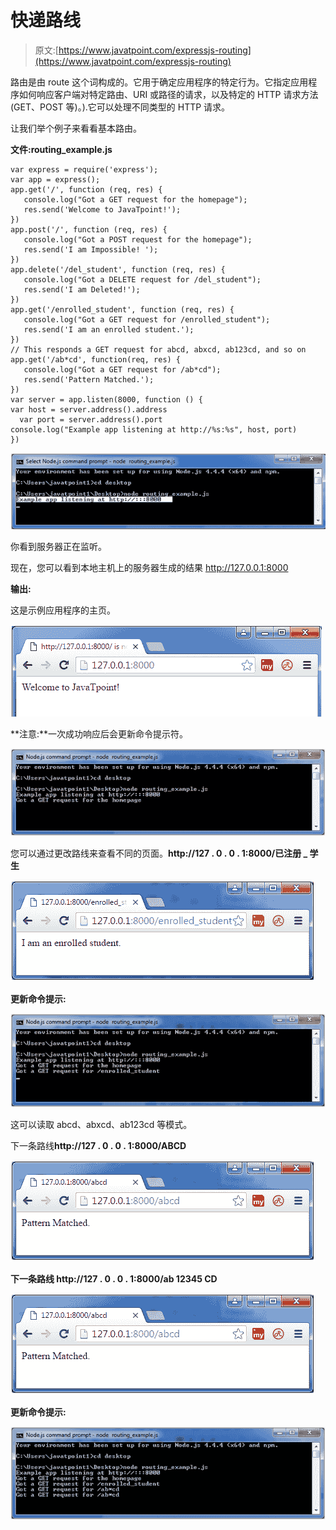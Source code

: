 # 快递路线

> 原文:[https://www.javatpoint.com/expressjs-routing](https://www.javatpoint.com/expressjs-routing)

路由是由 route 这个词构成的。它用于确定应用程序的特定行为。它指定应用程序如何响应客户端对特定路由、URI 或路径的请求，以及特定的 HTTP 请求方法(GET、POST 等)。).它可以处理不同类型的 HTTP 请求。

让我们举个例子来看看基本路由。

**文件:routing_example.js**

```
var express = require('express');
var app = express();
app.get('/', function (req, res) {
   console.log("Got a GET request for the homepage");
   res.send('Welcome to JavaTpoint!');
})
app.post('/', function (req, res) {
   console.log("Got a POST request for the homepage");
   res.send('I am Impossible! ');
})
app.delete('/del_student', function (req, res) {
   console.log("Got a DELETE request for /del_student");
   res.send('I am Deleted!');
})
app.get('/enrolled_student', function (req, res) {
   console.log("Got a GET request for /enrolled_student");
   res.send('I am an enrolled student.');
})
// This responds a GET request for abcd, abxcd, ab123cd, and so on
app.get('/ab*cd', function(req, res) {   
   console.log("Got a GET request for /ab*cd");
   res.send('Pattern Matched.');
})
var server = app.listen(8000, function () {
var host = server.address().address
  var port = server.address().port
console.log("Example app listening at http://%s:%s", host, port)
})

```

![ExpressJS Routing](img/db8e392e19fe21ac6bd73c32e0f2cd0c.png)

你看到服务器正在监听。

现在，您可以看到本地主机上的服务器生成的结果 http://127.0.0.1:8000

**输出:**

这是示例应用程序的主页。

![ExpressJS Routing](img/879b709e39d1327ef7217a10e0ad687c.png)

**注意:**一次成功响应后会更新命令提示符。

![ExpressJS Routing](img/4be69fff1a5b89b550ba73e4f3af1c8e.png)

您可以通过更改路线来查看不同的页面。**http://127 . 0 . 0 . 1:8000/已注册 _ 学生**

![ExpressJS Routing](img/aa390722f55cc4ed0ab99084a9a528fe.png)

**更新命令提示:**

![ExpressJS Routing](img/6d9bdc916c605c8c1282f1eadbccec08.png)

这可以读取 abcd、abxcd、ab123cd 等模式。

下一条路线**http://127 . 0 . 0 . 1:8000/ABCD**

![ExpressJS Routing](img/8f3669513bff16c323db3d042ddf8ebb.png)

**下一条路线 http://127 . 0 . 0 . 1:8000/ab 12345 CD**

![ExpressJS Routing](img/1c16e1a116d49aa16b88654769cd17c4.png)

**更新命令提示:**

![ExpressJS Routing](img/1deb7bffff846067de33da8cff37f478.png)